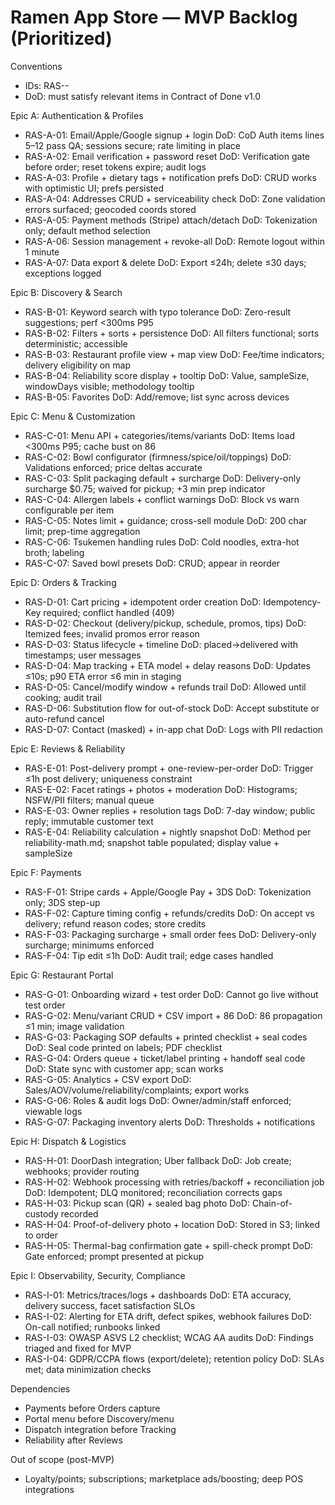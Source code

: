# Ramen App Store — MVP Backlog (Prioritized)

Conventions
- IDs: RAS-<area>-<sequence>
- DoD: must satisfy relevant items in Contract of Done v1.0

Epic A: Authentication & Profiles
- RAS-A-01: Email/Apple/Google signup + login
  DoD: CoD Auth items lines 5–12 pass QA; sessions secure; rate limiting in place
- RAS-A-02: Email verification + password reset
  DoD: Verification gate before order; reset tokens expire; audit logs
- RAS-A-03: Profile + dietary tags + notification prefs
  DoD: CRUD works with optimistic UI; prefs persisted
- RAS-A-04: Addresses CRUD + serviceability check
  DoD: Zone validation errors surfaced; geocoded coords stored
- RAS-A-05: Payment methods (Stripe) attach/detach
  DoD: Tokenization only; default method selection
- RAS-A-06: Session management + revoke-all
  DoD: Remote logout within 1 minute
- RAS-A-07: Data export & delete
  DoD: Export ≤24h; delete ≤30 days; exceptions logged

Epic B: Discovery & Search
- RAS-B-01: Keyword search with typo tolerance
  DoD: Zero-result suggestions; perf <300ms P95
- RAS-B-02: Filters + sorts + persistence
  DoD: All filters functional; sorts deterministic; accessible
- RAS-B-03: Restaurant profile view + map view
  DoD: Fee/time indicators; delivery eligibility on map
- RAS-B-04: Reliability score display + tooltip
  DoD: Value, sampleSize, windowDays visible; methodology tooltip
- RAS-B-05: Favorites
  DoD: Add/remove; list sync across devices

Epic C: Menu & Customization
- RAS-C-01: Menu API + categories/items/variants
  DoD: Items load <300ms P95; cache bust on 86
- RAS-C-02: Bowl configurator (firmness/spice/oil/toppings)
  DoD: Validations enforced; price deltas accurate
- RAS-C-03: Split packaging default + surcharge
  DoD: Delivery-only surcharge $0.75; waived for pickup; +3 min prep indicator
- RAS-C-04: Allergen labels + conflict warnings
  DoD: Block vs warn configurable per item
- RAS-C-05: Notes limit + guidance; cross-sell module
  DoD: 200 char limit; prep-time aggregation
- RAS-C-06: Tsukemen handling rules
  DoD: Cold noodles, extra-hot broth; labeling
- RAS-C-07: Saved bowl presets
  DoD: CRUD; appear in reorder

Epic D: Orders & Tracking
- RAS-D-01: Cart pricing + idempotent order creation
  DoD: Idempotency-Key required; conflict handled (409)
- RAS-D-02: Checkout (delivery/pickup, schedule, promos, tips)
  DoD: Itemized fees; invalid promos error reason
- RAS-D-03: Status lifecycle + timeline
  DoD: placed→delivered with timestamps; user messages
- RAS-D-04: Map tracking + ETA model + delay reasons
  DoD: Updates ≤10s; p90 ETA error ≤6 min in staging
- RAS-D-05: Cancel/modify window + refunds trail
  DoD: Allowed until cooking; audit trail
- RAS-D-06: Substitution flow for out-of-stock
  DoD: Accept substitute or auto-refund cancel
- RAS-D-07: Contact (masked) + in-app chat
  DoD: Logs with PII redaction

Epic E: Reviews & Reliability
- RAS-E-01: Post-delivery prompt + one-review-per-order
  DoD: Trigger ≤1h post delivery; uniqueness constraint
- RAS-E-02: Facet ratings + photos + moderation
  DoD: Histograms; NSFW/PII filters; manual queue
- RAS-E-03: Owner replies + resolution tags
  DoD: 7-day window; public reply; immutable customer text
- RAS-E-04: Reliability calculation + nightly snapshot
  DoD: Method per reliability-math.md; snapshot table populated; display value + sampleSize

Epic F: Payments
- RAS-F-01: Stripe cards + Apple/Google Pay + 3DS
  DoD: Tokenization only; 3DS step-up
- RAS-F-02: Capture timing config + refunds/credits
  DoD: On accept vs delivery; refund reason codes; store credits
- RAS-F-03: Packaging surcharge + small order fees
  DoD: Delivery-only surcharge; minimums enforced
- RAS-F-04: Tip edit ≤1h
  DoD: Audit trail; edge cases handled

Epic G: Restaurant Portal
- RAS-G-01: Onboarding wizard + test order
  DoD: Cannot go live without test order
- RAS-G-02: Menu/variant CRUD + CSV import + 86
  DoD: 86 propagation ≤1 min; image validation
- RAS-G-03: Packaging SOP defaults + printed checklist + seal codes
  DoD: Seal code printed on labels; PDF checklist
- RAS-G-04: Orders queue + ticket/label printing + handoff seal code
  DoD: State sync with customer app; scan works
- RAS-G-05: Analytics + CSV export
  DoD: Sales/AOV/volume/reliability/complaints; export works
- RAS-G-06: Roles & audit logs
  DoD: Owner/admin/staff enforced; viewable logs
- RAS-G-07: Packaging inventory alerts
  DoD: Thresholds + notifications

Epic H: Dispatch & Logistics
- RAS-H-01: DoorDash integration; Uber fallback
  DoD: Job create; webhooks; provider routing
- RAS-H-02: Webhook processing with retries/backoff + reconciliation job
  DoD: Idempotent; DLQ monitored; reconciliation corrects gaps
- RAS-H-03: Pickup scan (QR) + sealed bag photo
  DoD: Chain-of-custody recorded
- RAS-H-04: Proof-of-delivery photo + location
  DoD: Stored in S3; linked to order
- RAS-H-05: Thermal-bag confirmation gate + spill-check prompt
  DoD: Gate enforced; prompt presented at pickup

Epic I: Observability, Security, Compliance
- RAS-I-01: Metrics/traces/logs + dashboards
  DoD: ETA accuracy, delivery success, facet satisfaction SLOs
- RAS-I-02: Alerting for ETA drift, defect spikes, webhook failures
  DoD: On-call notified; runbooks linked
- RAS-I-03: OWASP ASVS L2 checklist; WCAG AA audits
  DoD: Findings triaged and fixed for MVP
- RAS-I-04: GDPR/CCPA flows (export/delete); retention policy
  DoD: SLAs met; data minimization checks

Dependencies
- Payments before Orders capture
- Portal menu before Discovery/menu
- Dispatch integration before Tracking
- Reliability after Reviews

Out of scope (post-MVP)
- Loyalty/points; subscriptions; marketplace ads/boosting; deep POS integrations


